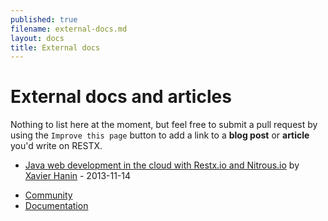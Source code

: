 ```yaml
---
published: true
filename: external-docs.md
layout: docs
title: External docs
---
```


# External docs and articles

Nothing to list here at the moment, but feel free to submit a pull request by using the `Improve this page` button to add a link to a **blog post** or **article** you'd write on RESTX.


- [Java web development in the cloud with Restx.io and Nitrous.io](http://xhab.blogspot.fr/2013/11/java-web-development-in-cloud-with.html) by [Xavier Hanin](http://xhab.blogspot.fr/) - 2013-11-14

<div class="go-next">
	<ul>
		<li><a href="/community/"><i class="icon-beer"> </i> Community</a></li>
		<li><a href="/docs/"><i class="icon-book"> </i> Documentation</a></li>
	</ul>	
</div>
